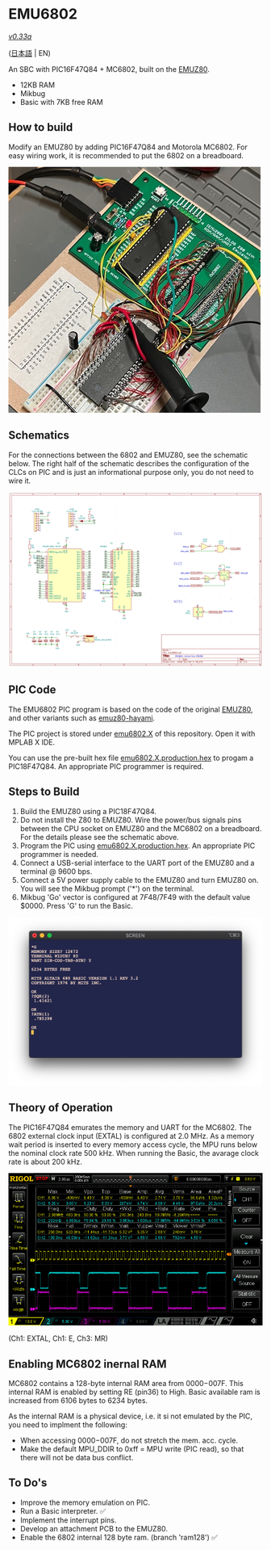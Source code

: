 # EMU6802

[*v0.33a*](https://github.com/ryu10/emu6802/releases/tag/v0.33a)

([日本語](Readme.md) | EN)

  An SBC with PIC16F47Q84 + MC6802, built on the [EMUZ80](https://github.com/vintagechips/emuz80).

  - 12KB RAM
  - Mikbug
  - Basic with 7KB free RAM
## How to build

Modify an EMUZ80 by adding PIC16F47Q84 and Motorola MC6802. For easy wiring work, it is recommended to put the 6802 on a breadboard.

![emu6802-breadboard](/img/emu6802bb.jpg)

## Schematics

For the connections between the 6802 and EMUZ80, see the schematic below. The right half of the schematic describes the configuration of the CLCs on PIC and is just an informational purpose only, you do not need to wire it.

![schematic](/img/emu6802_sch.png)

## PIC Code

The EMU6802 PIC program is based on the code of the original [EMUZ80](https://github.com/vintagechips/emuz80), and other variants such as [emuz80-hayami](https://github.com/yyhayami/emuz80_hayami).

The PIC project is stored under [emu6802.X](/emu6802.X/) of this repository. Open it with MPLAB X IDE.

You can use the pre-built hex file [emu6802.X.production.hex](https://github.com/ryu10/emu6802/releases/download/v0.31/emu6802.X.production.hex) to progam a PIC18F47Q84. An appropriate PIC programmer is required.

## Steps to Build

1. Build the EMUZ80 using a PIC18F47Q84.
2. Do not install the Z80 to EMUZ80. Wire the power/bus signals pins between the CPU socket on EMUZ80 and the MC6802 on a breadboard. For the details please see the schematic above.
3. Program the PIC using [emu6802.X.production.hex](https://github.com/ryu10/emu6802/releases/download/v0.31/emu6802.X.production.hex). An appropriate PIC programmer is needed.
4. Connect a USB-serial interface to the UART port of the EMUZ80 and a terminal @ 9600 bps.
5. Connect a 5V power supply cable to the EMUZ80 and turn EMUZ80 on. You will see the Mikbug prompt ('*') on the terminal.
6. Mikbug 'Go' vector is configured at $7F48/$7F49 with the default value $0000. Press 'G' to run the Basic.

![startup-mikbug-altair](/img/mikbug-abasic.png)

## Theory of Operation

The PIC16F47Q84 emurates the memory and UART for the MC6802. The 6802 external clock input (EXTAL) is configured at 2.0 MHz. As a memory wait period is inserted to every memory access cycle, the MPU runs below the nominal clock rate 500 kHz. When running the Basic, the avarage clock rate is about 200 kHz.

![timing2](/img/timing2.png)

(Ch1: EXTAL, Ch1: E, Ch3: MR)

## Enabling MC6802 inernal RAM

MC6802 contains a 128-byte internal RAM area from $0000-$007F. This internal RAM is enabled by setting RE (pin36) to High. Basic available ram is increased from 6106 bytes to 6234 bytes.

As the internal RAM is a physical device, i.e. it si not emulated by the PIC, you need to implment the following:

- When accessing $0000-$007F, do not stretch the mem. acc. cycle.
- Make the default MPU_DDIR to 0xff = MPU write (PIC read), so that there will not be data bus conflict.

## To Do's

- Improve the memory emulation on PIC.
- Run a Basic interpreter. ✅
- Implement the interrupt pins.
- Develop an attachment PCB to the EMUZ80.
- Enable the 6802 internal 128 byte ram. (branch 'ram128') ✅
